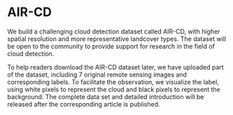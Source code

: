# AIR-CD
We build a challenging cloud detection dataset called AIR-CD, with higher spatial resolution and more representative landcover types. The dataset will be open to the community to provide support for research in the field of cloud detection.

To help readers download the AIR-CD dataset later, we have uploaded part of the dataset, including 7 original remote sensing images and corresponding labels. To facilitate the observation, we visualize the label, using white pixels to represent the cloud and black pixels to represent the background. The complete data set and detailed introduction will be released after the corresponding article is published.
